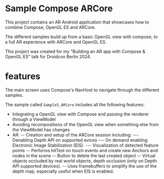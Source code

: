 # Sample Compose ARCore

This project contains an AR Android application that showcases how to combine Compose, OpenGL ES and ARCore.

The different samples build up from a basic OpenGL view with compose, to a full AR experience with ARCore and OpenGL ES.

This project was created for my "Building an AR app with Compose & OpenGL ES" talk for Droidcon Berlin 2024.

# features

The main screen uses Compose's NavHost to navigate through the different samples.

The sample called `Sample5_ARCore` includes all the following features:
- Integrating a OpenGL view with Compose and passing the renderer through a ViewModel
- Avoiding recompositions of the OpenGL view when something else from the ViewModel has changes
- AR:
-- Creation and setup of the ARCore session including:
--- Denabling Depth API on supported evices
--- On demand enabling Electronic Image Stabilization (EIS).
--- Visualization of detected feature points
-- Performs hitTest on touch events and create new Anchors and nodes in the scene
-- Button to delete the last created object
-- Virtual objects occluded by real world objects, depth occlusion (only on Depth API supported devices).
-- Uses framebuffers to simplify the use of the depth map, especially useful when EIS is enabled.
